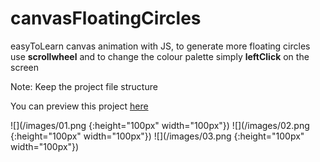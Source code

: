 # canvasFloatingCircles
easyToLearn canvas animation with JS, to generate more floating circles use **scrollwheel** and to change the colour palette simply **leftClick** on the screen

Note: Keep the project file structure

You can preview this project [here](https://fipie.github.io/canvasFloatingCircles/)

![](/images/01.png {:height="100px" width="100px"})
![](/images/02.png {:height="100px" width="100px"})
![](/images/03.png {:height="100px" width="100px"})
